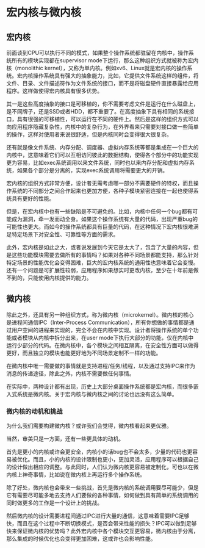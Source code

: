 # 宏内核与微内核

## 宏内核

前面谈到CPU可以执行不同的模式，如果整个操作系统都驻留在内核中，操作系统所有的模块实现都在supervisor mode下运行，那么这种组织方式就被称为宏内核（monolithic kernel），又称为单内核。例如xv6、Linux就是宏内核的操作系统。宏内核操作系统具有强大的抽象能力，比如，它提供文件系统这样的组件，将文件、目录、文件描述符作为文件系统的接口，而不是将磁盘硬件直接暴露给应用程序。这样做使得宏内核具有很多优势。

其一是这些高度抽象的接口是可移植的，你不需要考虑文件是运行在什么磁盘上，是不同牌子，还是SSD或者HDD，都不重要了。在高度抽象下具有相同的系统接口，具有很强的可移植性，可以运行在不同的硬件上。然后是这样的组织方式可以向应用程序隐藏复杂性，内核中的复杂行为，在外界看来只需要对接口做一些简单的操作，这样对使用者来说很舒适，但是内核同时会变得很大很复杂。

还有就是像文件系统、内存分配、调度器、虚拟内存系统等都是集成在一个巨大的内核中，这意味着它们可以互相访问彼此的数据结构，使得各个部分中的功能实现更为容易，比如exec系统调用以来文件系统，同时也以来内存分配和虚拟内存系统，如果各个部分是分离的，实现exec系统调用将需要更大的开销。

宏内核的组织方式非常方便，设计者无需考虑哪一部分不需要硬件的特权，而且操作系统的不同部分之间合作起来也更加方便，各种子模块紧密连接在一起也使得系统具有更好的性能。

但是，在宏内核中也有一些缺陷是不可避免的。比如，内核中任何一个bug都有可能成为漏洞，牵一发而动全身。如果这个操作系统有大量的代码，出现严重bug的可能性也更大。而如今的操作系统都具有巨量的代码，在这种情况下宏内核很难满足特定场景下对安全性、可靠性等方面的需求。

此外，宏内核是如此之大，或者说发展到今天它是太大了，包含了大量的内容，但是这些功能模块需要去做所有的事情吗？如果对各种不同场景都能支持，那么针对特定场景的性能优化会变得困难，巨大的宏内核系统的通用性也意味着它会变慢。还有一个问题是可扩展性较弱，应用程序如果想实时更改内核，至少在十年前是做不到的，只能使用内核提供的能力。

## 微内核

除此之外，还具有另一种组织方式，称为微内核（microkernel）。微内核的核心是进程间通信IPC（Inter-Process Communication），所有你想做的事情都是通过用户空间的进程来实现的，完全不会在内核中实现。设计者将操作系统的单个功能或者模块从内核中拆分出来，在user mode下执行大部分的功能，仅在内核中运行少部分的代码。在微内核中，各个模块之间相互隔离，在安全性方面可以做得更好，而且独立的模块也能更好地为不同场景定制不一样的功能。

在微内核中唯一需要做的事情就是支持进程/任务/线程，以及通过支持IPC来作为消息的传递途径，除此之外，内核不需要做任何事情。

在实际中，两种设计都有出现，历史上大部分桌面操作系统都是宏内核，而很多嵌入式系统是微内核。关于宏内核与微内核之间的讨论也远没有这么简单。

### 微内核的动机和挑战

为什么我们需要构建微内核？或许我们会觉得，微内核看起来更优雅。

当然，审美只是一方面，还有一些更具体的动机。

首先是更小的内核或许会更安全，内核小的话bug也不会太多，少量的代码也更容易被优化。而且，小的内核的设计限制也更小，更加灵活，应用程序可以根据自己的设计做出相应的调整。与此同时，人们认为微内核更容易被定制化，可也以在微内核上神奇事情，比如说在微内核上再运行多个操作系统。

除了好处，微内核也会带来一些挑战，首先是微内核的系统调用要尽可能少，但是它有需要尽可能多地去支持人们要做的各种事情，如何做到具有简单的系统调用的同时做更多的工作是一个设计上的挑战。

然后微内核的设计需要进程间通过IPC进行大量的通信，这意味着需要IPC足够快，而且在这个过程中不断切换模式，是否会带来性能的损失？IPC可以做到足够快来保证微内核的优势吗？此外宏内核中各个模块交互更容易，微内核由于分离，那么集成的时候优化也会变得更加困难，这或许也会影响性能。